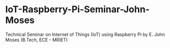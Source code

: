 # IoT-Raspberry-Pi-Seminar-John-Moses
Technical Seminar on Internet of Things (IoT) using Raspberry Pi by E. John Moses (B.Tech, ECE - MRIET)
